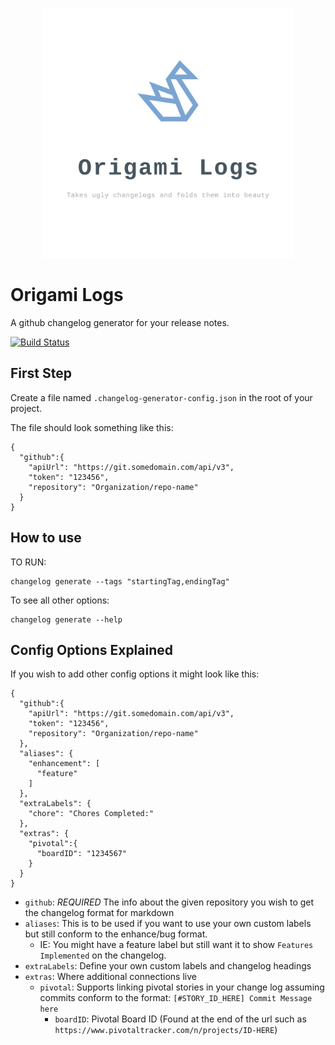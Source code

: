 <p align=center><img src="logo.png" width="400"></p>

# Origami Logs

A github changelog generator for your release notes.

[![Build Status](https://travis-ci.org/xogroup/changelogger.svg?branch=master)](https://travis-ci.org/xogroup/changelogger)

## First Step

Create a file named `.changelog-generator-config.json` in the root of your project.

The file should look something like this:

```
{
  "github":{
    "apiUrl": "https://git.somedomain.com/api/v3",
    "token": "123456",
    "repository": "Organization/repo-name"
  }
}
```

## How to use

TO RUN:

```
changelog generate --tags "startingTag,endingTag"

```

To see all other options:

```
changelog generate --help
```

## Config Options Explained

If you wish to add other config options it might look like this:

```
{
  "github":{
    "apiUrl": "https://git.somedomain.com/api/v3",
    "token": "123456",
    "repository": "Organization/repo-name"
  },
  "aliases": {
    "enhancement": [
      "feature"
    ]
  },
  "extraLabels": {
    "chore": "Chores Completed:"
  },
  "extras": {
    "pivotal":{
      "boardID": "1234567"
    }
  }
}
```

* `github`: *REQUIRED* The info about the given repository you wish to get the changelog format for markdown
* `aliases`: This is to be used if you want to use your own custom labels but still conform to the enhance/bug format.
  * IE: You might have a feature label but still want it to show `Features Implemented` on the changelog.
* `extraLabels`: Define your own custom labels and changelog headings
* `extras`: Where additional connections live
  * `pivotal`: Supports linking pivotal stories in your change log assuming commits conform to the format:
    `[#STORY_ID_HERE] Commit Message here`
    * `boardID`: Pivotal Board ID (Found at the end of the url such as `https://www.pivotaltracker.com/n/projects/ID-HERE`)
